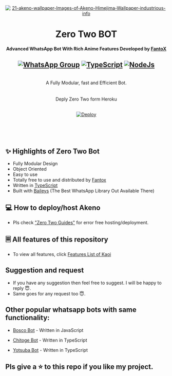 <div align="center">
<a href="https://ibb.co/6P3BsqY"><img src="https://wallpapercave.com/uwp/uwp2350296.jpeg" alt="21-akeno-wallpaper-Images-of-Akeno-Himejima-Wallpaper-industrious-info" border="0"></a>

# **Zero Two BOT**
#### **Advanced WhatsApp Bot With Rich Anime Features Developed by [FantoX](https://github.com/FantoX001)**


## [![WhatsApp Group](https://img.shields.io/badge/WhatsApp-25D366?style=for-the-badge&logo=whatsapp&logoColor=white)](https://chat.whatsapp.com/KK6AVKEwPVJ0aXoWo2cK2g) [![TypeScript](https://img.shields.io/badge/TypeScript-007ACC?style=for-the-badge&logo=typescript&logoColor=white)](https://www.typescriptlang.org/) [![NodeJs](https://img.shields.io/badge/Node.js-43853D?style=for-the-badge&logo=node.js&logoColor=white)](https://nodejs.org/en/)

<br/>
A Fully Modular, fast and Efficient Bot. <br>
<br/>
    
    
<br/>   
Deply Zero Two form Heroku


<br>[![Deploy](https://www.herokucdn.com/deploy/button.png)](https://heroku.com/deploy?template=https://github.com/vickyshetty2/Zero-Two)
<br/><br/>


</div><br/>
<br/>

## ✨ Highlights of Zero Two Bot

-   Fully Modular Design
-   Object Oriented
-   Easy to use
-   Totally free to use and distributed by [Fantox](https://github.com/FantoX001)
-   Written in [TypeScript](https://www.typescriptlang.org/)
-   Built with [Baileys](https://github.com/adiwajshing/baileys) (The Best
    WhatsApp Library Out Available There)

## 💻 How to deploy/host Akeno

-   Pls check ["Zero Two Guides"](https://github.com/FantoX001/Akeno-Guides/blob/main/README.md) for error free hosting/deployment.


## 🗏 All features of this repository

-   To view all features, click [Features List of Kaoi](https://github.com/PrajjwalDatir/Kaoi/blob/main/Features.md)


## Suggestion and request

-   If you have any suggestion then feel free to suggest. I will be happy to reply 😇.
-   Same goes for any request too 😇.


## Other popular whatsapp bots with same functionality:

-   [Bosco Bot](https://github.com/pepesir/Bosco) - Written in JavaScript

-   [Chitoge Bot](https://github.com/ShinNouzen/Chitoge) - Written in TypeScript

-   [Yotsuba Bot](https://github.com/Whatup364/Yotsuba-Bot) - Written in TypeScript


## Pls give a ⭐ to this repo if you like my project.
